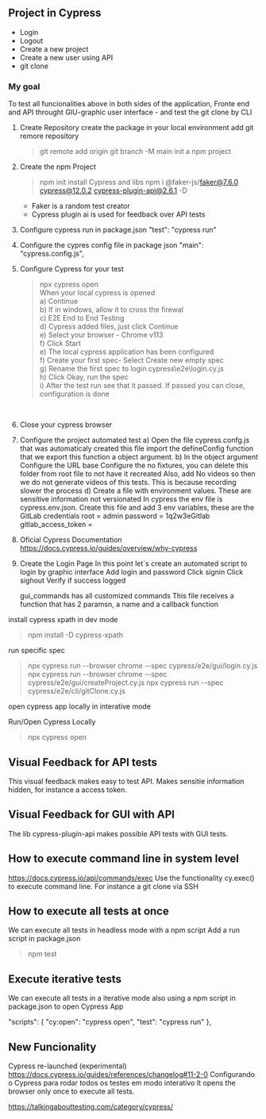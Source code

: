 ## Project in Cypress<br>

- Login<br>
- Logout<br>
- Create a new project<br>
- Create a new user using API<br>
- git clone<br>

### My goal

To test all funcionalities above in both sides of the application, Fronte end and API throught GIU-graphic user interface - and test the git clone by CLI

1. Create Repository
   create the package in your local environment
   add git remore repository

   > git remote add origin <link of github created>
   > git branch -M main
   > init a npm project

2. Create the npm Project

   > npm init
   > install Cypress and libs
   > npm i @faker-js/faker@7.6.0 cypress@12.0.2 cypress-plugin-api@2.6.1 -D

   - Faker is a random test creator
   - Cypress plugin ai is used for feedback over API tests

3. Configure cypress run in package.json
   "test": "cypress run"
4. Configure the cypres config file in package json
   "main": "cypress.config.js",
5. Configure Cypress for your test
   > npx cypress open<br>
   > When your local cypress is opened<br>
   > a) Continue<br>
   > b) If in windows, allow it to cross the firewal<br>
   > c) E2E End to End Testing<br>
   > d) Cypress added files, just click Continue<br>
   > e) Select your browser - Chrome v113<br>
   > f) Click Start<br>
   > e) The local cypress application has been configured<br>
   > f) Create your first spec- Select Create new empty spec<br>
   > g) Rename the first spec to login cypress\e2e\login.cy.js<br>
   > h) Click Okay, run the spec<br>
   > i) After the test run see that it passed. If passed you can close, configuration is done<br>
   <br>
6. Close your cypress browser
7. Configure the project automated test
   a) Open the file cypress.confg.js that was automaticaly created
   this file import the defineConfig function that we export this function a object argument.
   b) In the object argument
   Configure the URL base
   Configure the no fixtures, you can delete this folder from root file to not have it recreated
   Also, add No videos so then we do not generate videos of this tests. This is because recording slower the process
   d) Create a file with environment values. These are sensitive information not versionated
   In cypress the env file is cypress.env.json. Create this file and add 3 env variables, these are the GitLab credentials
   root = admin
   password = 1q2w3eGitlab
   gitlab_access_token =
8. Oficial Cypress Documentation
   https://docs.cypress.io/guides/overview/why-cypress
9. Create the Login Page
   In this point let´s create an automated script to login by graphic interface
   Add login and password
   Click signin
   Click sighout
   Verify if success logged

   gui_commands has all customized commands
   This file receives a function that has 2 paramsn, a name and a callback function

install cypress xpath in dev mode

> npm install -D cypress-xpath

run specific spec

> npx cypress run --browser chrome --spec cypress/e2e/gui/login.cy.js
> npx cypress run --browser chrome --spec cypress/e2e/gui/createProject.cy.js
> npx cypress run --spec cypress/e2e/cli/gitClone.cy.js

open cypress app locally in interative mode

Run/Open Cypress Locally

> npx cypress open

## Visual Feedback for API tests

This visual feedback makes easy to test API. Makes sensitie information hidden, for instance a access token.

## Visual Feedback for GUI with API

The lib cypress-plugin-api makes possible API tests with GUI tests.

## How to execute command line in system level

https://docs.cypress.io/api/commands/exec
Use the functionality cy.exec() to execute command line. For instance a git clone via SSH

## How to execute all tests at once

We can execute all tests in headless mode with a npm script
Add a run script in package.json

> npm test

## Execute iterative tests

We can execute all tests in a iterative mode also using a npm script in package.json to open Cypress App

"scripts": {
"cy:open": "cypress open",
"test": "cypress run"
},

## New Funcionality

Cypress re-launched (experimental) https://docs.cypress.io/guides/references/changelog#11-2-0
Configurando o Cypress para rodar todos os testes em modo interativo
It opens the browser only once to execute all tests.

https://talkingabouttesting.com/category/cypress/

